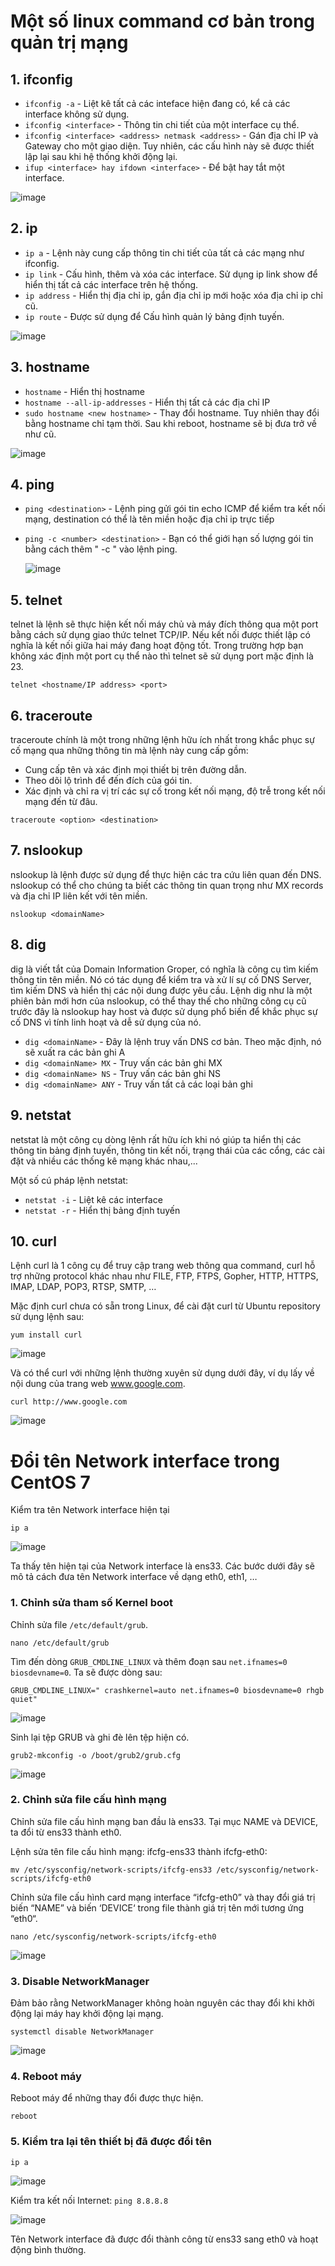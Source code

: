 # Một số linux command cơ bản trong quản trị mạng
 
## 1. ifconfig

- `ifconfig -a` - Liệt kê tất cả các inteface hiện đang có, kể cả các interface không sử dụng.
- `ifconfig <interface>` - Thông tin chi tiết của một interface cụ thể.
- `ifconfig <interface> <address> netmask <address>` - Gán địa chỉ IP và Gateway cho một giao diện. Tuy nhiên, các cấu hình này sẽ được thiết lập lại sau khi hệ thống khởi động lại.
- `ifup <interface> hay ifdown <interface>` - Để bật hay tắt một interface.

![image](https://user-images.githubusercontent.com/111721629/189088966-c892aa73-a31f-4ea6-8cc2-19f5eb17d340.png)

## 2. ip

- `ip a` - Lệnh này cung cấp thông tin chi tiết của tất cả các mạng như ifconfig.
- `ip link` - Cấu hình, thêm và xóa các interface. Sử dụng ip link show để hiển thị tất cả các interface trên hệ thống.
- `ip address` - Hiển thị địa chỉ ip, gắn địa chỉ ip mới hoặc xóa địa chỉ ip chỉ cũ.
- `ip route` - Được sử dụng để Cấu hình quản lý bảng định tuyến.

![image](https://user-images.githubusercontent.com/111716161/188849728-347c0b93-515b-486b-9aee-13d2b24fec8c.png)
## 3. hostname

- `hostname` - Hiển thị hostname
- `hostname --all-ip-addresses` - Hiển thị tất cả các địa chỉ IP
- `sudo hostname <new hostname>` - Thay đổi hostname. Tuy nhiên thay đổi bằng hostname chỉ tạm thời. Sau khi reboot, hostname sẽ bị đưa trở về như cũ.
  
![image](https://user-images.githubusercontent.com/111721629/189099342-ebd16571-b5ec-4e7d-8f10-fe37f99bd25f.png)

## 4. ping

- `ping <destination>` - Lệnh ping gửi gói tin echo ICMP để kiểm tra kết nối mạng, destination có thể là tên miền hoặc địa chỉ ip trực tiếp
- `ping -c <number> <destination>` - Bạn có thể giới hạn số lượng gói tin bằng cách thêm " -c " vào lệnh ping.
  
  ![image](https://user-images.githubusercontent.com/111721629/189099522-c97f6746-1049-4bb0-b2b2-ad3f91c63a2f.png)
  

## 5. telnet

telnet là lệnh sẽ thực hiện kết nối máy chủ và máy đích thông qua một port bằng cách sử dụng giao thức telnet TCP/IP. Nếu kết nối được thiết lập có nghĩa là kết nối giữa hai máy đang hoạt động tốt. Trong trường hợp bạn không xác định một port cụ thể nào thì telnet sẽ sử dụng port mặc định là 23. 
  
`telnet <hostname/IP address> <port> `

## 6. traceroute

traceroute chính là một trong những lệnh hữu ích nhất trong khắc phục sự cố mạng qua những thông tin mà lệnh này cung cấp gồm:

- Cung cấp tên và xác định mọi thiết bị trên đường dẫn.
- Theo dõi lộ trình để đến đích của gói tin.
- Xác định và chỉ ra vị trí các sự cố trong kết nối mạng, độ trễ trong kết nối mạng đến từ đâu.

`traceroute <option> <destination>`
  
## 7. nslookup
nslookup là lệnh được sử dụng để thực hiện các tra cứu liên quan đến DNS. nslookup có thể cho chúng ta biết các thông tin quan trọng như MX records và địa chỉ IP liên kết với tên miền.

`nslookup <domainName>`

## 8. dig
dig là viết tắt của Domain Information Groper, có nghĩa là công cụ tìm kiếm thông tin tên miền. Nó có tác dụng để kiểm tra và xử lí sự cố DNS Server, tìm kiếm DNS và hiển thị các nội dung được yêu cầu. Lệnh dig như là một phiên bản mới hơn của nslookup, có thể thay thế cho những công cụ cũ trước đây là nslookup hay host và được sử dụng phổ biến để khắc phục sự cố DNS vì tính linh hoạt và dễ sử dụng của nó.

- `dig <domainName>` - Đây là lệnh truy vấn DNS cơ bản. Theo mặc định, nó sẽ xuất ra các bản ghi A
- `dig <domainName> MX` - Truy vấn các bản ghi MX
- `dig <domainName> NS` - Truy vấn các bản ghi NS
- `dig <domainName> ANY` - Truy vấn tất cả các loại bản ghi
  
## 9. netstat

netstat là một công cụ dòng lệnh rất hữu ích khi nó giúp ta hiển thị các thông tin bảng định tuyến, thông tin kết nối, trạng thái của các cổng, các cài đặt và nhiều các thống kê mạng khác nhau,...

Một số cú pháp lệnh netstat:

- `netstat -i` - Liệt kê các interface
- `netstat -r` - Hiển thị bảng định tuyến

## 10. curl 

Lệnh curl là 1 công cụ để truy cập trang web thông qua command, curl hỗ trợ những protocol khác nhau như FILE, FTP, FTPS, Gopher, HTTP, HTTPS, IMAP, LDAP, POP3, RTSP, SMTP, …

Mặc định curl chưa có sẵn trong Linux, để cài đặt curl từ Ubuntu repository sử dụng lệnh sau:

`yum install curl`

![image](https://user-images.githubusercontent.com/111716161/188853828-13ef1887-625a-42eb-8175-c70c7eff7e1f.png)

Và có thể curl với những lệnh thường xuyên sử dụng dưới đây, ví dụ lấy về nội dung của trang web www.google.com.

`curl http://www.google.com`

![image](https://user-images.githubusercontent.com/111716161/188854122-8ef91822-424e-4f0b-a740-170485c182aa.png)

# Đổi tên Network interface trong CentOS 7
Kiểm tra tên Network interface hiện tại

`ip a`

![image](https://user-images.githubusercontent.com/111716161/188854689-053817a3-cc4a-4869-81b6-ca0a0128dafe.png)

Ta thấy tên hiện tại của Network interface là ens33. Các bước dưới đây sẽ mô tả cách đưa tên Network interface về dạng eth0, eth1, …

### 1. Chỉnh sửa tham số Kernel boot

Chỉnh sửa file `/etc/default/grub`.

```
nano /etc/default/grub
```
Tìm đến dòng `GRUB_CMDLINE_LINUX` và thêm đoạn sau `net.ifnames=0 biosdevname=0`. Ta sẽ được dòng sau:

```
GRUB_CMDLINE_LINUX=" crashkernel=auto net.ifnames=0 biosdevname=0 rhgb quiet"
```

![image](https://user-images.githubusercontent.com/111716161/188855148-ae12e3b2-e2c3-41dc-86d1-36be65f500b4.png)

Sinh lại tệp GRUB và ghi đè lên tệp hiện có.

```
grub2-mkconfig -o /boot/grub2/grub.cfg
```

![image](https://user-images.githubusercontent.com/111716161/188855323-b56f48f2-2813-4d26-9da0-b4415d472b86.png)

### 2. Chỉnh sửa file cấu hình mạng
Chỉnh sửa file cấu hình mạng ban đầu là ens33. Tại mục NAME và DEVICE, ta đổi từ ens33 thành eth0.

Lệnh sửa tên file cấu hình mạng: ifcfg-ens33 thành ifcfg-eth0:

```
mv /etc/sysconfig/network-scripts/ifcfg-ens33 /etc/sysconfig/network-scripts/ifcfg-eth0
```

Chỉnh sửa file cấu hình card mạng interface “ifcfg-eth0” và thay đổi giá trị biến “NAME”  và biến ‘DEVICE‘ trong file thành giá trị tên mới tương ứng “eth0“.

```
nano /etc/sysconfig/network-scripts/ifcfg-eth0
```

![image](https://user-images.githubusercontent.com/111716161/189061565-d17200b5-482c-4b50-8a11-020e2ca82630.png)

### 3. Disable NetworkManager
Đảm bảo rằng NetworkManager không hoàn nguyên các thay đổi khi khởi động lại máy hay khởi động lại mạng.

```
systemctl disable NetworkManager
```

![image](https://user-images.githubusercontent.com/111716161/188855697-2b73a6b5-5dc8-4b8b-9781-46634081c31c.png)

### 4. Reboot máy
Reboot máy để những thay đổi được thực hiện.

```
reboot
```

### 5. Kiểm tra lại tên thiết bị đã được đổi tên
```
ip a
```

![image](https://user-images.githubusercontent.com/111716161/189062150-04a55b5e-b118-4777-b04f-bf5c26532766.png)

Kiểm tra kết nối Internet: `ping 8.8.8.8`

![image](https://user-images.githubusercontent.com/111716161/189062302-b24b81ec-a2b0-4ccc-8a7a-84b46ec87aed.png)

Tên Network interface đã được đổi thành công từ ens33 sang eth0 và hoạt động bình thường.

